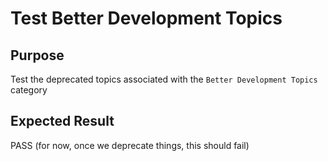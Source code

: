 Test Better Development Topics
==============================

Purpose
-------
Test the deprecated topics associated with the `Better Development Topics` category

Expected Result
---------------
PASS  (for now, once we deprecate things, this should fail)


<!---
BSSw Metadata
Publish: preview
Categories: Development
Topics: Documentation, Version control, Configuration and builds, Deployment, Issue tracking, Refactoring, Software engineering, Development tools
Tags: training
Level: 2
Prerequisites: defaults
Aggregate: subresource
RSS Update: 2019-04-19
--->
